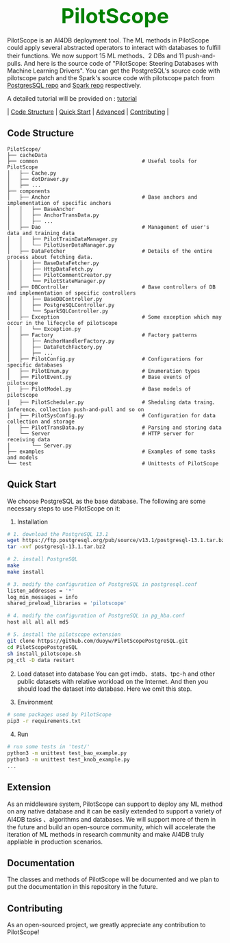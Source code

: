 # <center><font color=green size=10>PilotScope</font></center>

PilotScope is an AI4DB deployment tool. The ML methods in PilotScope could apply several abstracted operators to interact with databases to fulfill their functions. We now support 15 ML methods、2 DBs and 11 push-and-pulls. And here is the source code of "PilotScope: Steering Databases with Machine Learning Drivers". You can get the PostgreSQL's source code with pilotscope patch and the Spark's source code with pilotscope patch from [PostgresSQL repo](https://github.com/duoyw/PilotScopePostgreSQL) and [Spark repo](https://github.com/duoyw/PilotScopeSpark) respectively.

<!-- wait  for tutorial-->
A detailed tutorial will be provided on : [tutorial]()

| [Code Structure](#code-structure) | [Quick Start](#quick-start) | [Advanced](#advanced) | [Contributing](#contributing) | 

<!-- ## News -->
## Code Structure
```
PilotScope/
├── cacheData                               
├── common                                  # Useful tools for PilotScope
│   ├── Cache.py
│   ├── dotDrawer.py
│   ├── ...
├── components                              
│   ├── Anchor                              # Base anchors and implementation of specific anchors       
│   │   ├── BaseAnchor
│   │   ├── AnchorTransData.py
│   │   ├── ...
│   ├── Dao                                 # Management of user's data and training data
│   │   ├── PilotTrainDataManager.py
│   │   └── PilotUserDataManager.py
│   ├── DataFetcher                         # Details of the entire process about fetching data. 
│   │   ├── BaseDataFetcher.py
│   │   ├── HttpDataFetch.py
│   │   ├── PilotCommentCreator.py
│   │   └── PilotStateManager.py
│   ├── DBController                        # Base controllers of DB and implementation of specific controllers
│   │   ├── BaseDBController.py
│   │   ├── PostgreSQLController.py
│   │   └── SparkSQLController.py
│   ├── Exception                           # Some exception which may occur in the lifecycle of pilotscope
│   │   └── Exception.py
│   ├── Factory                             # Factory patterns
│   │   ├── AnchorHandlerFactory.py
│   │   ├── DataFetchFactory.py
│   │   ├── ...
│   ├── PilotConfig.py                      # Configurations for specific databases
│   ├── PilotEnum.py                        # Enumeration types
│   ├── PilotEvent.py                       # Base events of pilotscope
│   ├── PilotModel.py                       # Base models of pilotscope
│   ├── PilotScheduler.py                   # Sheduling data traing、inference、collection push-and-pull and so on
│   ├── PilotSysConfig.py                   # Configuration for data collection and storage
│   ├── PilotTransData.py                   # Parsing and storing data
│   └── Server                              # HTTP server for receiving data
│       └── Server.py                       
├── examples                                # Examples of some tasks and models
└── test                                    # Unittests of PilotScope
```
## Quick Start
We choose PostgreSQL as the base database. The following are some necessary steps to use PilotScope on it:
1. Installation

```bash
# 1. download the PostgreSQL 13.1  
wget https://ftp.postgresql.org/pub/source/v13.1/postgresql-13.1.tar.bz2
tar -xvf postgresql-13.1.tar.bz2

# 2. install PostgreSQL
make
make install

# 3. modify the configuration of PostgreSQL in postgresql.conf
listen_addresses = '*'
log_min_messages = info
shared_preload_libraries = 'pilotscope'

# 4. modify the configuration of PostgreSQL in pg_hba.conf
host all all all md5

# 5. install the pilotscope extension
git clone https://github.com/duoyw/PilotScopePostgreSQL.git
cd PilotScopePostgreSQL
sh install_pilotscope.sh
pg_ctl -D data restart
```

2. Load dataset into database
   You can get imdb、stats、tpc-h and other public datasets with relative workload on the Internet. And then you should load the dataset into database. Here we omit this step.

3. Environment
```bash
# some packages used by PilotScope
pip3 -r requirements.txt
``` 

4. Run
```bash
# run some tests in 'test/'
python3 -m unittest test_bao_example.py
python3 -m unittest test_knob_example.py
...
```

## Extension
As an middleware system, PilotScope can support to deploy any ML method on any native database and it can be easily extended to support a variety of AI4DB tasks 、algorithms and databases. We will support more of them in the future and build an open-source community, which will accelerate the iteration of ML methods in research community and make AI4DB truly appliable in production scenarios.
## Documentation
The classes and methods of PilotScope will be documented and we plan to put the documentation in this repository in the future.
<!-- ## License
## Publications -->
## Contributing
As an open-sourced project, we greatly appreciate any contribution to PilotScope! 